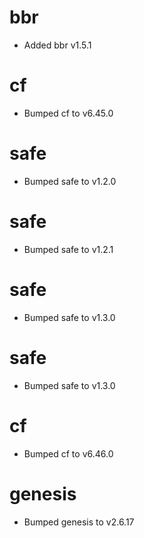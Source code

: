 # bbr

- Added bbr v1.5.1

# cf

- Bumped cf to v6.45.0

# safe

- Bumped safe to v1.2.0

# safe

- Bumped safe to v1.2.1

# safe

- Bumped safe to v1.3.0

# safe

- Bumped safe to v1.3.0

# cf

- Bumped cf to v6.46.0

# genesis

- Bumped genesis to v2.6.17
